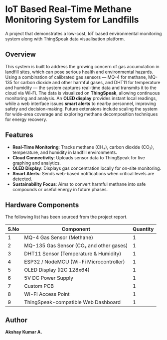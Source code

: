 # IoT Based Real-Time Methane Monitoring System for Landfills
A project that demonstrates a low-cost, IoT based environmental monitoring system along with ThingSpeak data visualisation platform.

## Overview

This system is built to address the growing concern of gas accumulation in landfill sites, which can pose serious health and environmental hazards. Using a combination of calibrated gas sensors — MQ-4 for methane, MQ-135 for carbon dioxide and other harmful gases, and DHT11 for temperature and humidity — the system captures real-time data and transmits it to the cloud via Wi-Fi.
The data is visualized on **ThingSpeak**, allowing continuous monitoring and analysis. An **OLED display** provides instant local readings, while a web interface issues **smart alerts** to nearby personnel, improving safety and decision-making. Future extensions include scaling the system for wide-area coverage and exploring methane decomposition techniques for energy recovery.

## Features

- **Real-Time Monitoring**: Tracks methane (CH₄), carbon dioxide (CO₂), temperature, and humidity in landfill environments.
- **Cloud Connectivity**: Uploads sensor data to ThingSpeak for live graphing and analytics.
- **OLED Display**: Displays gas concentration locally for on-site monitoring.
- **Smart Alerts**: Sends web-based notifications when critical levels are detected.
- **Sustainability Focus**: Aims to convert harmful methane into safe compounds or useful energy in future phases.

## Hardware Components  
The following list has been sourced from the project report.

| S.No | Component                                | Quantity |
|------|------------------------------------------|----------|
| 1    | MQ-4 Gas Sensor (Methane)                | 1        |
| 2    | MQ-135 Gas Sensor (CO₂ and other gases)  | 1        |
| 3    | DHT11 Sensor (Temperature & Humidity)    | 1        |
| 4    | ESP32 / NodeMCU (Wi-Fi Microcontroller)  | 1        |
| 5    | OLED Display (I2C 128x64)                | 1        |
| 6    | 5V DC Power Supply                       | 1        |
| 7    | Custom PCB                               | 1        |
| 8    | Wi-Fi Access Point                       | 1        |
| 9    | ThingSpeak-compatible Web Dashboard      | 1        |


## Author

**Akshay Kumar A.** 

